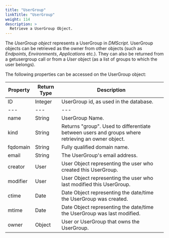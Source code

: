 ```yaml
---
title: "UserGroup"
linkTitle: "UserGroup"
weight: 114
description: >
  Retrieve a UserGroup Object.
---
```


The _UserGroup object_ represents a UserGroup in _DMScript_. UserGroup objects can be retrieved as the owner from other objects (such as _Endpoints_, _Environments_, _Applications_ etc.). They can also be returned from a getusergroup call or from a _User_ object (as a list of groups to which the user belongs).

The following properties can be accessed on the UserGroup object:

| **Property** | **Return Type** | **Description**                                                                                   |
|--------------|-----------------|---------------------------------------------------------------------------------------------------|
| ID           | Integer         | UserGroup id, as used in the database.                                                            |
| ---          | ---             | ---                                                                                               |
| name         | String          | UserGroup Name.                                                                                   |
| kind         | String          | Returns "group". Used to differentiate between users and groups where retrieving an owner object. |
| fqdomain     | String          | Fully qualified domain name.                                                                      |
| email        | String          | The UserGroup's email address.                                                                    |
| creator      | User            | User Object representing the user who created this UserGroup.                                     |
| modifier     | User            | User Object representing the user who last modified this UserGroup.                               |
| ctime        | Date            | Date Object representing the date/time the UserGroup was created.                                 |
| mtime        | Date            | Date Object representing the date/time the UserGroup was last modified.                           |
| owner        | Object          | User or UserGroup that owns the UserGroup.                                                        |
